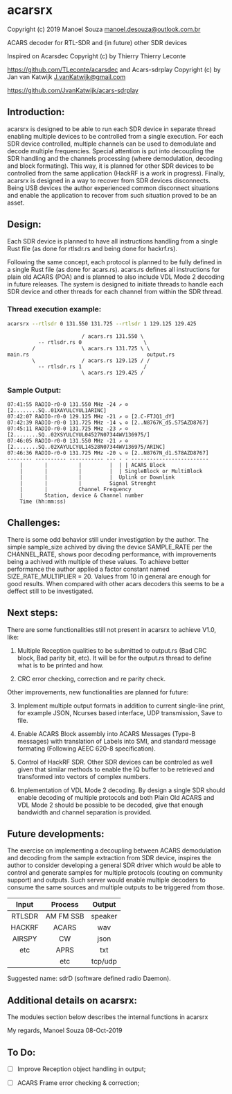 # acarsrx
Copyright (c) 2019 Manoel Souza <manoel.desouza@outlook.com.br>

ACARS decoder for RTL-SDR and (in future) other SDR devices

Inspired on Acarsdec Copyright (c) by Thierry Thierry Leconte

https://github.com/TLeconte/acarsdec
and Acars-sdrplay Copyright (c) by Jan van Katwijk <J.vanKatwijk@gmail.com>

https://github.com/JvanKatwijk/acars-sdrplay


 ## Introduction:
acarsrx is designed to be able to run each SDR device in separate thread enabling multiple devices 
to be controlled from a single execution. For each SDR device controlled, multiple channels can be 
used to demodulate and decode multiple frequencies. Special attention is put into decoupling the 
SDR handling and the channels processing (where demodulation, decoding and block formating). This 
way, it is planned for other SDR devices to be controlled from the same application (HackRF is a 
work in progress). Finally, acarsrx is designed in a way to recover from SDR devices disconnects.
Being USB devices the author experienced common disconnect situations and enable the application 
to recover from such situation proved to be an asset. 


## Design:

Each SDR device is planned to have all instructions handling from a single Rust file (as done for 
rtlsdr.rs and being done for hackrf.rs).

Following the same concept, each protocol is planned to be fully defined in a single Rust file (as 
done for acars.rs). acars.rs defines all instructions for plain old ACARS (POA) and is planned to 
also include VDL Mode 2 decoding in future releases.
The system is designed to initiate threads to handle each SDR device and other threads for each 
channel from within the SDR thread. 


### Thread execution example: 

```bash
acarsrx --rtlsdr 0 131.550 131.725 --rtlsdr 1 129.125 129.425
```

```text
                        / acars.rs 131.550 \
          -- rtlsdr.rs 0                    \
        /               \ acars.rs 131.725 \ \
main.rs                                      output.rs
        \               / acars.rs 129.125 / /
          -- rtlsdr.rs 1                    /
                        \ acars.rs 129.425 /
```
### Sample Output:
```text
07:41:55 RADIO-r0-0 131.550 MHz -24 ↗ ⊝ [2........SQ..01XAYULCYUL1ARINC]
07:42:07 RADIO-r0-0 129.125 MHz -21 ↗ ⊝ [2.C-FTJQ1_dY]
07:42:39 RADIO-r0-0 131.725 MHz -14 ↘ ⊝ [2..N8767K_d5.S75AZD8767]
07:45:11 RADIO-r0-0 131.725 MHz -23 ↗ ⊝ [2........SQ..02XSYULCYUL04527N07344WV136975/]
07:46:05 RADIO-r0-0 131.550 MHz -21 ↗ ⊝ [2........SQ..02XAYULCYUL14528N07344WV136975/ARINC]
07:46:36 RADIO-r0-0 131.725 MHz -20 ↘ ⊝ [2..N8767N_d1.S78AZD8767]
-------- ---------- ----------- --- - - -------------------------
    |       |          |         |  | | ACARS Block
    |       |          |         |  | SingleBlock or MultiBlock
    |       |          |         |  Uplink or Downlink
    |       |          |         Signal Strenght
    |       |          Channel Frequency
    |       Station, device & Channel number 
    Time (hh:mm:ss)
``` 


## Challenges:

There is some odd behavior still under investigation by the author. The simple sample_size achived by 
diving the device SAMPLE_RATE per the CHANNEL_RATE, shows poor decoding performance, with improvements 
being a achived with multiple of these values. To achieve better performance the author applied a 
factor constant named SIZE_RATE_MULTIPLIER = 20. Values from 10 in general are enough for good results.
When compared with other acars decoders this seems to be a deffect still to be investigated.


## Next steps:

There are some functionalities still not present in acarsrx to achieve V1.0, like:
1. Multiple Reception qualities to be submitted to output.rs (Bad CRC block, Bad parity bit, etc). It 
   will be for the output.rs thread to define what is to be printed and how.

2. CRC error checking, correction and re parity check.

Other improvements, new functionalities are planned for future:

3. Implement multiple output formats in addition to current single-line print, for example JSON, Ncurses
   based interface, UDP transmission, Save to file. 

4. Enable ACARS Block assembly into ACARS Messages (Type-B messages) with translation of Labels into 
   SMI, and standard message formating (Following AEEC 620-8 specification).

5. Control of HackRF SDR. Other SDR devices can be controled as well given that similar methods to
   enable the IQ buffer to be retrieved and transformed into vectors of complex numbers.

6. Implementation of VDL Mode 2 decoding. By design a single SDR should enable decoding of multiple 
   protocols and both Plain Old ACARS and VDL Mode 2 should be possible to be decoded, give that enough
   bandwidth and channel separation is provided.


## Future developments:

The exercise on implementing a decoupling between ACARS demodulation and decoding from the sample
extraction from SDR device, inspires the author to consider developing a general SDR driver which
would be able to control and generate samples for multiple protocols (couting on community support)
and outputs. Such server would enable multiple decoders to consume the same sources and multiple 
outputs to be triggered from those.

| Input |  Process  |  Output |
|:-----:|:---------:|:-------:|
|RTLSDR | AM FM SSB | speaker |
|HACKRF | ACARS     | wav     |
|AIRSPY | CW        | json    |
|etc    | APRS      | txt     |
|       | etc       | tcp/udp |

Suggested name: sdrD (software defined radio Daemon).

## Additional details on acarsrx:

The modules section below describes the internal functions in acarsrx

My regards, Manoel Souza
08-Oct-2019


## To Do:

 - [ ] Improve Reception object handling in output;
 - [ ] ACARS Frame error checking & correction;



